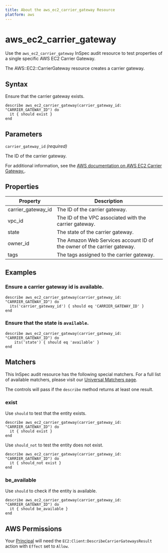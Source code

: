 ```yaml
---
title: About the aws_ec2_carrier_gateway Resource
platform: aws
---
```


# aws_ec2_carrier_gateway

Use the `aws_ec2_carrier_gateway` InSpec audit resource to test properties of a single specific AWS EC2 Carrier Gateway.

The AWS::EC2::CarrierGateway resource creates a carrier gateway.

## Syntax

Ensure that the carrier gateway exists.

    describe aws_ec2_carrier_gateway(carrier_gateway_id: "CARRIER_GATEWAY_ID") do
      it { should exist }
    end

## Parameters

`carrier_gateway_id` _(required)_

 The ID of the carrier gateway.

For additional information, see the [AWS documentation on AWS EC2 Carrier Gateway.](https://docs.aws.amazon.com/AWSCloudFormation/latest/UserGuide/aws-resource-ec2-carriergateway.html).

## Properties

| Property | Description | 
| --- | --- | 
| carrier_gateway_id | The ID of the carrier gateway. | 
| vpc_id | The ID of the VPC associated with the carrier gateway. | 
| state | The state of the carrier gateway. | 
| owner_id | The Amazon Web Services account ID of the owner of the carrier gateway. | 
| tags | The tags assigned to the carrier gateway. | 

## Examples

### Ensure a carrier gateway id is available.
    describe aws_ec2_carrier_gateway(carrier_gateway_id: "CARRIER_GATEWAY_ID") do
      its('carrier_gateway_id') { should eq 'CARRIER_GATEWAY_ID' }
    end

### Ensure that the state is `available`.
    describe aws_ec2_carrier_gateway(carrier_gateway_id: "CARRIER_GATEWAY_ID") do
        its('state') { should eq 'available' }
    end

## Matchers

This InSpec audit resource has the following special matchers. For a full list of available matchers, please visit our [Universal Matchers page](https://www.inspec.io/docs/reference/matchers/).

The controls will pass if the `describe` method returns at least one result.

### exist

Use `should` to test that the entity exists.

    describe aws_ec2_carrier_gateway(carrier_gateway_id: "CARRIER_GATEWAY_ID") do
      it { should exist }
    end

Use `should_not` to test the entity does not exist.

    describe aws_ec2_carrier_gateway(carrier_gateway_id: "CARRIER_GATEWAY_ID") do
      it { should_not exist }
    end

### be_available

Use `should` to check if the entity is available.

    describe aws_ec2_carrier_gateway(carrier_gateway_id: "CARRIER_GATEWAY_ID") do
      it { should be_available }
    end

## AWS Permissions

Your [Principal](https://docs.aws.amazon.com/IAM/latest/UserGuide/intro-structure.html#intro-structure-principal) will need the `EC2:Client:DescribeCarrierGatewaysResult` action with `Effect` set to `Allow`.